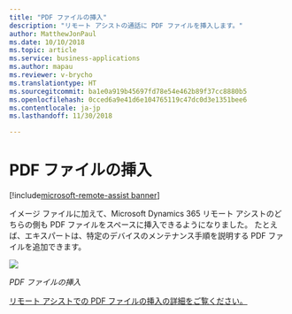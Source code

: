 ```yaml
---
title: "PDF ファイルの挿入"
description: "リモート アシストの通話に PDF ファイルを挿入します。"
author: MatthewJonPaul
ms.date: 10/10/2018
ms.topic: article
ms.service: business-applications
ms.author: mapau
ms.reviewer: v-brycho
ms.translationtype: HT
ms.sourcegitcommit: ba1e0a919b45697fd78e54e462b89f37cc8880b5
ms.openlocfilehash: 0cced6a9e41d6e104765119c47dc0d3e1351bee6
ms.contentlocale: ja-jp
ms.lasthandoff: 11/30/2018

---
```


# <a name="insert-a-pdf-file"></a>PDF ファイルの挿入

[!include[microsoft-remote-assist banner](../../includes/microsoft-remote-assist.md)]

イメージ ファイルに加えて、Microsoft Dynamics 365 リモート アシストのどちらの側も PDF ファイルをスペースに挿入できるようになりました。 たとえば、エキスパートは、特定のデバイスのメンテナンス手順を説明する PDF ファイルを追加できます。

![](media/5efd9fb3b595f9f4e3aa1725568206ef.jpg)

*PDF ファイルの挿入*


[リモート アシストでの PDF ファイルの挿入の詳細をご覧ください。](https://docs.microsoft.com/dynamics365/mixed-reality/remote-assist/user-guide)


